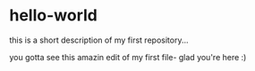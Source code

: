 # hello-world
this is a short description of my first repository...

you gotta see this amazin edit of my first file- glad you're here :)
